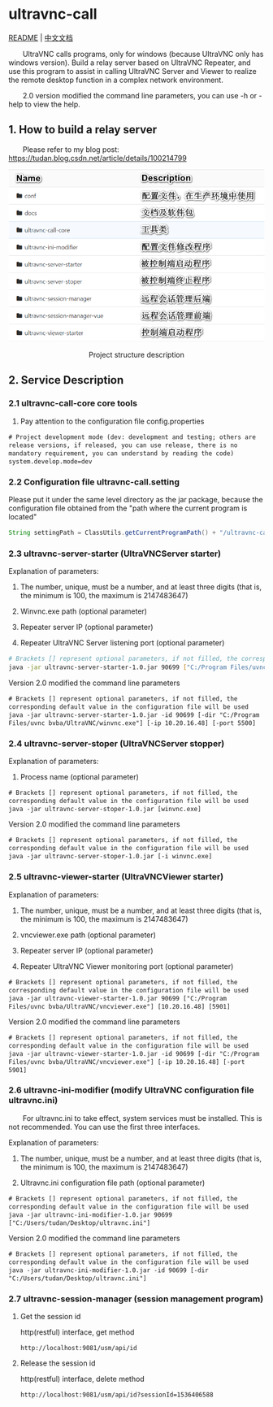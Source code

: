 # ultravnc-call

[README](README.md) | [中文文档](README_zh.md)

&ensp;&ensp;&ensp;&ensp;UltraVNC calls programs, only for windows (because UltraVNC only has windows version). Build a relay server based on UltraVNC Repeater, and use this program to assist in calling UltraVNC Server and Viewer to realize the remote desktop function in a complex network environment.

&ensp;&ensp;&ensp;&ensp;2.0 version modified the command line parameters, you can use -h or -help to view the help.

## 1. How to build a relay server

&ensp;&ensp;&ensp;&ensp;Please refer to my blog post:
https://tudan.blog.csdn.net/article/details/100214799

![项目架构说明](README.assets/项目架构说明.png)

<center>Project structure description</center>

## 2. Service Description

### 2.1 ultravnc-call-core core tools

1. Pay attention to the configuration file config.properties

```properties
# Project development mode (dev: development and testing; others are release versions, if released, you can use release, there is no mandatory requirement, you can understand by reading the code)
system.develop.mode=dev
```

### 2.2 Configuration file ultravnc-call.setting

Please put it under the same level directory as the jar package, because the configuration file obtained from the "path where the current program is located"

```java
String settingPath = ClassUtils.getCurrentProgramPath() + "/ultravnc-call.setting";
```

### 2.3 ultravnc-server-starter (UltraVNCServer starter)

Explanation of parameters:

1. The number, unique, must be a number, and at least three digits (that is, the minimum is 100, the maximum is 2147483647)

2. Winvnc.exe path (optional parameter)

3. Repeater server IP (optional parameter)

4. Repeater UltraVNC Server listening port (optional parameter)

```sh
# Brackets [] represent optional parameters, if not filled, the corresponding default value in the configuration file will be used
java -jar ultravnc-server-starter-1.0.jar 90699 ["C:/Program Files/uvnc bvba/UltraVNC/winvnc.exe"] [10.20.16.48] [5500]
```

Version 2.0 modified the command line parameters

```shell
# Brackets [] represent optional parameters, if not filled, the corresponding default value in the configuration file will be used
java -jar ultravnc-server-starter-1.0.jar -id 90699 [-dir "C:/Program Files/uvnc bvba/UltraVNC/winvnc.exe"] [-ip 10.20.16.48] [-port 5500]
```

### 2.4 ultravnc-server-stoper (UltraVNCServer stopper)

Explanation of parameters:

1. Process name (optional parameter)

```shell
# Brackets [] represent optional parameters, if not filled, the corresponding default value in the configuration file will be used
java -jar ultravnc-server-stoper-1.0.jar [winvnc.exe]
```

Version 2.0 modified the command line parameters

```shell
# Brackets [] represent optional parameters, if not filled, the corresponding default value in the configuration file will be used
java -jar ultravnc-server-stoper-1.0.jar [-i winvnc.exe]
```

### 2.5 ultravnc-viewer-starter (UltraVNCViewer starter)

Explanation of parameters:

1. The number, unique, must be a number, and at least three digits (that is, the minimum is 100, the maximum is 2147483647)

2. vncviewer.exe path (optional parameter)

3. Repeater server IP (optional parameter)

4. Repeater UltraVNC Viewer monitoring port (optional parameter)

```shell
# Brackets [] represent optional parameters, if not filled, the corresponding default value in the configuration file will be used
java -jar ultravnc-viewer-starter-1.0.jar 90699 ["C:/Program Files/uvnc bvba/UltraVNC/vncviewer.exe"] [10.20.16.48] [5901]
```

Version 2.0 modified the command line parameters

```shell
# Brackets [] represent optional parameters, if not filled, the corresponding default value in the configuration file will be used
java -jar ultravnc-viewer-starter-1.0.jar -id 90699 [-dir "C:/Program Files/uvnc bvba/UltraVNC/vncviewer.exe"] [-ip 10.20.16.48] [-port 5901]
```

### 2.6 ultravnc-ini-modifier (modify UltraVNC configuration file ultravnc.ini)

&ensp;&ensp;&ensp;&ensp;For ultravnc.ini to take effect, system services must be installed. This is not recommended. You can use the first three interfaces.

Explanation of parameters:

1. The number, unique, must be a number, and at least three digits (that is, the minimum is 100, the maximum is 2147483647)

2. Ultravnc.ini configuration file path (optional parameter)

```shell
# Brackets [] represent optional parameters, if not filled, the corresponding default value in the configuration file will be used
java -jar ultravnc-ini-modifier-1.0.jar 90699 ["C:/Users/tudan/Desktop/ultravnc.ini"]
```

Version 2.0 modified the command line parameters

```shell
# Brackets [] represent optional parameters, if not filled, the corresponding default value in the configuration file will be used
java -jar ultravnc-ini-modifier-1.0.jar -id 90699 [-dir "C:/Users/tudan/Desktop/ultravnc.ini"]
```

### 2.7 ultravnc-session-manager (session management program)

1. Get the session id

   http(restful) interface, get method

   ```http
   http://localhost:9081/usm/api/id
   ```

2. Release the session id

   http(restful) interface, delete method

   ```http
   http://localhost:9081/usm/api/id?sessionId=1536406588
   ```